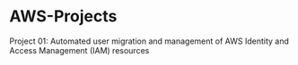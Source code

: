 # AWS-Projects

Project 01: Automated user migration and management of AWS Identity and Access Management (IAM) resources

